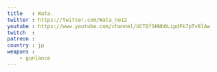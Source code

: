 ```yaml
---
title   : Wata.
twitter : https://twitter.com/Wata_no12
youtube : https://www.youtube.com/channel/UCTQfSHNbOLipdFk7pTv8lAw
twitch  : 
patreon : 
country : jp
weapons :
    - gunlance
---
```


